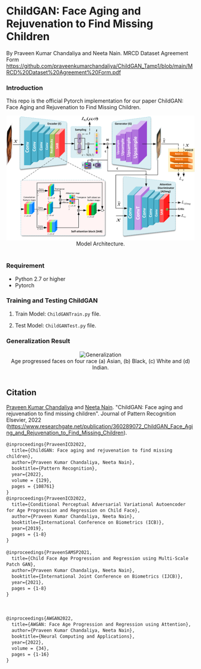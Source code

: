 # ChildGAN: Face Aging and Rejuvenation to Find Missing Children
By Praveen Kumar Chandaliya and Neeta Nain. 
MRCD Dataset Agreement Form
https://github.com/praveenkumarchandaliya/ChildGAN_Tamp1/blob/main/MRCD%20Dataset%20Agreement%20Form.pdf
### Introduction

This repo is the official Pytorch implementation for our paper ChildGAN: Face Aging and Rejuvenation to Find Missing Children.

<div align="center">
<img align="center" src="images/ChildGAN.png" width="600" alt="ChildGAN Framework">
</div>
<div align="center">
Model Architecture.
</div>
<br/>

### Requirement

- Python 2.7 or higher
- Pytorch 

### Training and Testing ChildGAN

1. Train Model: `ChildGANTrain.py` file.

2. Test  Model: `ChildGANTest.py` file.

### Generalization Result

<div align="center">
<img align="center" src="images/SkinColorFinal.png" alt="Generalization">
</div>
<div align="center">
Age progressed faces on four race (a) Asian, (b) Black, (c) White and (d) Indian.
</div>
<br/>

## Citation
[Praveen Kumar Chandaliya](https://github.com/praveenkumarchandaliya/ChildGAN_Tamp1/) and [Neeta Nain](https://github.com/praveenkumarchandaliya/ChildGAN_Tamp1/). "ChildGAN: Face aging and rejuvenation to find missing children". Journal of Pattern Recognition Elsevier, 2022 (https://www.researchgate.net/publication/360289072_ChildGAN_Face_Aging_and_Rejuvenation_to_Find_Missing_Children).
```
@inproceedings{PraveenICD2022,
  title={ChildGAN: Face aging and rejuvenation to find missing children},
  author={Praveen Kumar Chandaliya, Neeta Nain},
  booktitle={Pattern Recognition},
  year={2022},
  volume = {129},
  pages = {108761}
}
@inproceedings{PraveenICD2022,
  title={Conditional Perceptual Adversarial Variational Autoencoder for Age Progression and Regression on Child Face},
  author={Praveen Kumar Chandaliya, Neeta Nain},
  booktitle={International Conference on Biometrics (ICB)},
  year={2019},
  pages = {1-8}
}

@inproceedings{PraveenSAMSP2021,
  title={Child Face Age Progression and Regression using Multi-Scale Patch GAN},
  author={Praveen Kumar Chandaliya, Neeta Nain},
  booktitle={International Joint Conference on Biometrics (IJCB)},
  year={2021},
  pages = {1-8}
}



@inproceedings{AWGAN2022,
  title={AWGAN: Face Age Progression and Regression using Attention},
  author={Praveen Kumar Chandaliya, Neeta Nain},
  booktitle={Neural Computing and Applications},
  year={2022},
  volume = {34},
  pages = {1-16}
}

 

```



